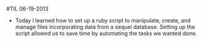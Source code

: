 #TIL 06-19-2013
* Today I learned how to set up a ruby script to manipulate, create, and manage files incorporating data from a sequel database. Setting up the script allowed us to save time by automating the tasks we wanted done.

